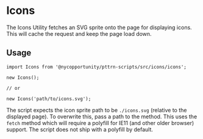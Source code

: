 # Icons

The Icons Utility fetches an SVG sprite onto the page for displaying icons. This will cache the request and keep the page load down.

## Usage

    import Icons from '@nycopportunity/pttrn-scripts/src/icons/icons';

    new Icons();

    // or

    new Icons('path/to/icons.svg');

The script expects the icon sprite path to be `./icons.svg` (relative to the displayed page). To overwrite this, pass a path to the method. This uses the `fetch` method which will require a polyfill for IE11 (and other older browser) support. The script does not ship with a polyfill by default.